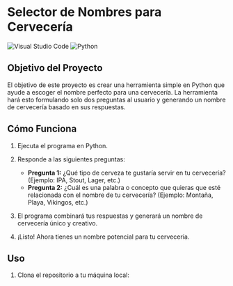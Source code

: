
# Selector de Nombres para Cervecería

![Visual Studio Code](https://img.shields.io/badge/IDE-Visual%20Studio%20Code-blue)
![Python](https://img.shields.io/badge/Lenguaje-Python-green)

## Objetivo del Proyecto

El objetivo de este proyecto es crear una herramienta simple en Python que ayude a escoger el nombre perfecto para una cervecería. La herramienta hará esto formulando solo dos preguntas al usuario y generando un nombre de cervecería basado en sus respuestas.

## Cómo Funciona

1. Ejecuta el programa en Python.

2. Responde a las siguientes preguntas:

   - **Pregunta 1:** ¿Qué tipo de cerveza te gustaría servir en tu cervecería? (Ejemplo: IPA, Stout, Lager, etc.)
   - **Pregunta 2:** ¿Cuál es una palabra o concepto que quieras que esté relacionada con el nombre de tu cervecería? (Ejemplo: Montaña, Playa, Vikingos, etc.)

3. El programa combinará tus respuestas y generará un nombre de cervecería único y creativo.

4. ¡Listo! Ahora tienes un nombre potencial para tu cervecería.

## Uso

1. Clona el repositorio a tu máquina local:


